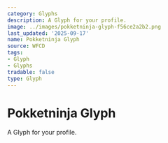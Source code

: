 ```yaml
---
category: Glyphs
description: A Glyph for your profile.
image: ../images/pokketninja-glyph-f56ce2a2b2.png
last_updated: '2025-09-17'
name: Pokketninja Glyph
source: WFCD
tags:
- Glyph
- Glyphs
tradable: false
type: Glyph
---
```


# Pokketninja Glyph

A Glyph for your profile.

